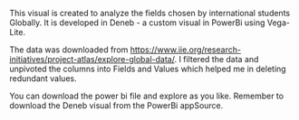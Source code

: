 This visual is created to analyze the fields chosen by international students Globally. It is developed in Deneb - a custom visual in PowerBi using Vega-Lite. 

The data was downloaded from https://www.iie.org/research-initiatives/project-atlas/explore-global-data/. I filtered the data and unpivoted the columns into Fields and Values which helped me in deleting redundant values. 

You can download the power bi file and explore as you like. Remember to download the Deneb visual from the PowerBi appSource.
